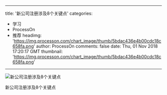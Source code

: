 
---
title: '新公司注册涉及8个关键点'
categories: 
 - 学习
 - ProcessOn
 - 推荐
headimg: 'https://img.processon.com/chart_image/thumb/5bdac436e4b00cdc18c658fa.png'
author: ProcessOn
comments: false
date: Thu, 01 Nov 2018 17:20:17 GMT
thumbnail: 'https://img.processon.com/chart_image/thumb/5bdac436e4b00cdc18c658fa.png'
---

<div>   
<img class="thumb" alt="新公司注册涉及8个关键点" src="https://img.processon.com/chart_image/thumb/5bdac436e4b00cdc18c658fa.png" referrerpolicy="no-referrer">
<p>新公司注册涉及8个关键点</p>  
</div>
            